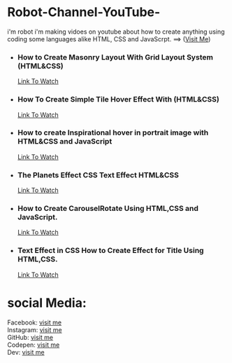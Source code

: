# Robot-Channel-YouTube-
i'm robot i'm making vidoes on youtube about how to create anything using coding some languages alike HTML, CSS and JavaScrpt. ==> (<a href="https://www.youtube.com/channel/UC4K13feyvHML3JU5G6slgYw">Visit Me</a>) <br/> 

<ul>
  <li>
    <h3>How to Create Masonry Layout With Grid Layout System (HTML&CSS)</h3>
    <a href="https://www.youtube.com/watch?v=NFhXVnoT1a0&list=PLXdJCw6-rp7nIqS6wigK5eebXQwFyPhTY" target="_blank">Link To Watch</a>
  </li>
  <li>
    <h3>How To Create Simple Tile Hover Effect With (HTML&CSS)</h3>
    <a href="https://www.youtube.com/watch?v=n_qjUyDGnm0&list=PLXdJCw6-rp7nIqS6wigK5eebXQwFyPhTY&index=2" target="_blank">Link To Watch</a>
  </li>
  <li>
    <h3>How to create Inspirational hover in portrait image with HTML&CSS and JavaScript</h3>
    <a href="https://www.youtube.com/watch?v=PeC1U3aGOk4&list=PLXdJCw6-rp7nIqS6wigK5eebXQwFyPhTY&index=3" target="_blank">Link To Watch</a>
  </li>
  <li>
    <h3>The Planets Effect CSS Text Effect HTML&CSS</h3>
    <a href="https://www.youtube.com/watch?v=xcw1m2Xltao&list=PLXdJCw6-rp7nIqS6wigK5eebXQwFyPhTY&index=4" target="_blank">Link To Watch</a>
  </li>
  <li>
    <h3>How to Create CarouselRotate Using HTML,CSS and JavaScript.</h3>
    <a href="https://www.youtube.com/watch?v=tzXgbprKsP8&list=PLXdJCw6-rp7nIqS6wigK5eebXQwFyPhTY&index=5" target="_blank">Link To Watch</a>
  </li>
  <li>
    <h3>Text Effect in CSS How to Create Effect for Title Using HTML,CSS.</h3>
    <a href="https://www.youtube.com/watch?v=o1EqW3XCwuc&list=PLXdJCw6-rp7nIqS6wigK5eebXQwFyPhTY&index=6" target="_blank">Link To Watch</a>
  </li>
</ul>


# social Media:
Facebook: <a href="https://www.facebook.com/karim.coda99" target="_blank">visit me</a>
<br/>
Instagram: <a href="https://www.instagram.com/karimcoda" target="_blank">visit me</a>
 <br/>
GitHub: <a href="https://github.com/karimcoda" target="_blank">visit me</a>
 <br/>
Codepen: <a href="https://codepen.io/karim-coda" target="_blank">visit me</a>
 <br/>
Dev:  <a href="https://dev.to/karimcoda65" target="_blank">visit me</a>

